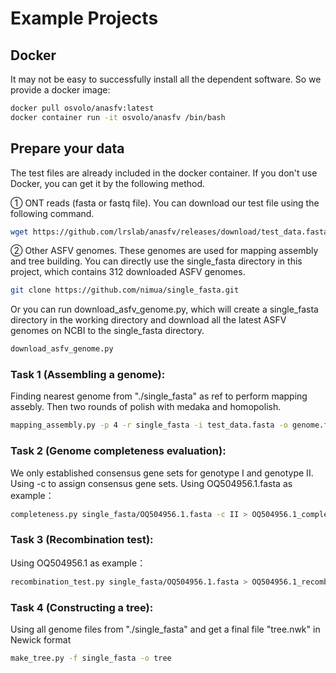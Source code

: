 # Example Projects
## Docker
It may not be easy to successfully install all the dependent software. So we provide a docker image:
```bash
docker pull osvolo/anasfv:latest
docker container run -it osvolo/anasfv /bin/bash
```	 
## Prepare your data
The test files are already included in the docker container. If you don't use Docker, you can get it by the following method.

① ONT reads (fasta or fastq file). You can download our test file using the following command.
```bash
wget https://github.com/lrslab/anasfv/releases/download/test_data.fasta/test_data.fasta
```

② Other ASFV genomes. These genomes are used for mapping assembly and tree building. You can directly use the single_fasta directory in this project, which contains 312 downloaded ASFV genomes.
```bash
git clone https://github.com/nimua/single_fasta.git
```
Or you can run download_asfv_genome.py, which will create a single_fasta directory in the working directory and download all the latest ASFV genomes on NCBI to the single_fasta directory.
```bash
download_asfv_genome.py
```

### Task 1 (Assembling a genome):
Finding nearest genome from "./single_fasta" as ref to perform mapping assebly. Then two rounds of polish with medaka and homopolish.
```bash
mapping_assembly.py -p 4 -r single_fasta -i test_data.fasta -o genome.fasta --medaka r941_min_high_g303 --homopolish R9.4.pkl 
```
### Task 2 (Genome completeness evaluation):
We only established consensus gene sets for genotype I and genotype II. Using -c to assign consensus gene sets.
Using OQ504956.1.fasta as example：
```bash
completeness.py single_fasta/OQ504956.1.fasta -c II > OQ504956.1_completeness.tsv
```
### Task 3 (Recombination test):
Using OQ504956.1 as example：
```bash
recombination_test.py single_fasta/OQ504956.1.fasta > OQ504956.1_recombination_test.tsv
```
### Task 4 (Constructing a tree):
Using all genome files from "./single_fasta" and get a final file "tree.nwk" in Newick format
```bash
make_tree.py -f single_fasta -o tree
```
